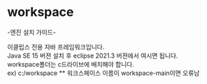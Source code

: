 # workspace

-엔진 설치 가이드-

이클립스 전용 자바 프레임워크입니다.  
Java SE 15 버젼 설치 후 eclipse 2021.3 버젼에서 여시면 됩니다. <br>
workspace폴더는 c드라이브에 배치해야 합니다. <br>
ex) c:/workspace
** 워크스페이스 이름이 workspace-main이면 오류남
